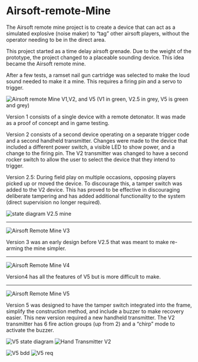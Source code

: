 # Airsoft-remote-Mine
The Airsoft remote mine project is to create a device that can act as a simulated explosive (noise maker) to “tag” other airsoft players, without the operator needing to be in the direct area.

This project started as a time delay airsoft grenade. Due to the weight of the prototype, the project changed to a placeable sounding device. This idea became the Airsoft remote mine. 

After a few tests, a ramset nail gun cartridge was selected to make the loud sound needed to make it a mine. This requires a firing pin and a servo to trigger. 

![Airsoft remote Mine V1,V2, and V5](/images/ARE%202.jpg)
(V1 in green, V2.5 in grey, V5 is green and grey)

Version 1 consists of a single device with a remote detonator. It was made as a proof of concept and in game testing. 

Version 2 consists of a second device operating on a separate trigger code and a second handheld transmitter. Changes were made to the device that included a different power switch, a visible LED to show power, and a change to the firing pin. The V2 transmitter was changed to have a second rocker switch to allow the user to select the device that they intend to trigger. 

Version 2.5: During field play on multiple occasions, opposing players picked up or moved the device. To discourage this, a tamper switch was added to the V2 device. This has proved to be effective in discouraging deliberate tampering and has added additional functionality to the system (direct supervision no longer required). 

![state diagram V2.5 mine](/images/State%20diagram%20v2%205.PNG)
_____________________________________
![Airsoft Remote Mine V3](/images/Airsoft%20Remote%20Mine%20V3.PNG)

Version 3 was an early design before V2.5 that was meant to make re-arming the mine simpler. 
_____________________________________
![Airsoft Remote Mine V4](/images/Airsoft%20Remote%20Mine%20V4.PNG)

Version4 has all the features of V5 but is more difficult to make. 
_____________________________________
![Airsoft Remote Mine V5](/images/Airsoft%20remote%20Mine%20V5%205.PNG)

Version 5 was designed to have the tamper switch integrated into the frame, simplify the construction method, and include a buzzer to make recovery easier. This new version required a new handheld transmitter. The V2 transmitter has 6 fire action groups (up from 2) and a “chirp” mode to activate the buzzer. 

![V5 state diagram](/images/New%20V5%20state%20diagram.PNG)
![Hand Transmitter V2](/images/Airsoft%20Remote%20Mine%20Hand%20unit%20V2.PNG)

![V5 bdd](/images/BDD%201.PNG)
![V5 req](/images/Airsoft%20Remote%20Mine%20req%20doc.PNG)